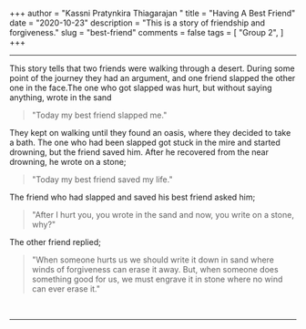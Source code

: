 +++
author = "Kassni Pratynkira Thiagarajan "
title = "Having A Best Friend"
date = "2020-10-23"
description = "This is a story of friendship and forgiveness."
slug = "best-friend"
comments = false
tags = [
    "Group 2",
]
+++

---

This story tells that two friends were walking through a desert. During some point of the journey they had an argument, and one friend slapped the other one in the face.The one who got slapped was hurt, but without saying anything, wrote in the sand 

> "Today my best friend slapped me."

They kept on walking until they found an oasis, where they decided to take a bath. The one who had been slapped got stuck in the mire and started drowning, but the friend saved him. After he recovered from the near drowning, he wrote on a stone;

> "Today my best friend saved my life."

The friend who had slapped and saved his best friend asked him;

>"After I hurt you, you wrote in the sand and now, you write on a stone, why?"

The other friend replied;

>"When someone hurts us we should write it down in sand where winds of forgiveness can erase it away. But, when someone does something good for us, we must engrave it in stone where no wind can ever erase it."

<br>

---
